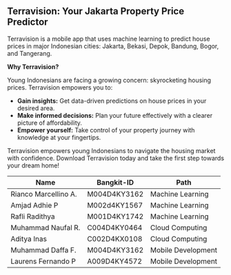 ## Terravision: Your Jakarta Property Price Predictor

Terravision is a mobile app that uses machine learning to predict house prices in major Indonesian cities: Jakarta, Bekasi, Depok, Bandung, Bogor, and Tangerang.

**Why Terravision?**

Young Indonesians are facing a growing concern: skyrocketing housing prices. Terravision empowers you to:

* **Gain insights:** Get data-driven predictions on house prices in your desired area.
* **Make informed decisions:** Plan your future effectively with a clearer picture of affordability.
* **Empower yourself:** Take control of your property journey with knowledge at your fingertips.

Terravision empowers young Indonesians to navigate the housing market with confidence. Download Terravision today and take the first step towards your dream home!

| Name | Bangkit-ID | Path |
|---|---|---|
| Rianco Marcellino A. | M004D4KY3162  | Machine Learning |
| Amjad Adhie P | M002d4KY1567 | Machine Learning | 
| Rafli Radithya | M001D4KY1742 | Machine Learning | 
| Muhammad Naufal R. | C004D4KY0464   | Cloud Computing |
| Aditya Inas | C002D4KX0108  | Cloud Computing |
| Muhammad Daffa F. | M004D4KY3162  | Mobile Development |
| Laurens Fernando P | A009D4KY4572  | Mobile Development |
